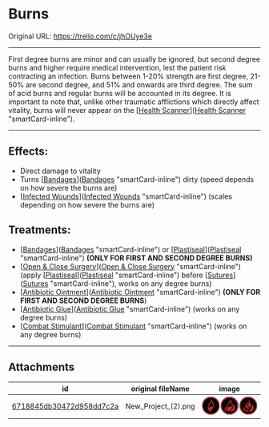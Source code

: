 # Burns

Original URL: https://trello.com/c/jhOUye3e

---

First degree burns are minor and can usually be ignored, but second degree burns and higher require medical intervention, lest the patient risk contracting an infection. Burns between 1-20% strength are first degree, 21-50% are second degree, and 51% and onwards are third degree. The sum of acid burns and regular burns will be accounted in its degree. It is important to note that, unlike other traumatic afflictions which directly affect vitality, burns will never appear on the [[Health Scanner](../Items/Health%20Scanner.md)]([Health Scanner](../Items/Health%20Scanner.md) "smartCard-inline").

---

## Effects:

- Direct damage to vitality
- Turns [[Bandages](../Items/Bandages.md)]([Bandages](../Items/Bandages.md) "smartCard-inline") dirty (speed depends on how severe the burns are)
- [[Infected Wounds](Infected%20Wounds.md)]([Infected Wounds](Infected%20Wounds.md) "smartCard-inline") (scales depending on how severe the burns are)

## Treatments:

- [[Bandages](../Items/Bandages.md)]([Bandages](../Items/Bandages.md) "smartCard-inline") or [[Plastiseal](../Items/Plastiseal.md)]([Plastiseal](../Items/Plastiseal.md) "smartCard-inline") **(ONLY FOR FIRST AND SECOND DEGREE BURNS)**
- [[Open & Close Surgery](../Procedures/Open%20&%20Close%20Surgery.md)]([Open & Close Surgery](../Procedures/Open%20&%20Close%20Surgery.md) "smartCard-inline") (apply [[Plastiseal](../Items/Plastiseal.md)]([Plastiseal](../Items/Plastiseal.md) "smartCard-inline") before [[Sutures](../Items/Sutures.md)]([Sutures](../Items/Sutures.md) "smartCard-inline"), works on any degree burns)
- [[Antibiotic Ointment](../Items/Antibiotic%20Ointment.md)]([Antibiotic Ointment](../Items/Antibiotic%20Ointment.md) "smartCard-inline") **(ONLY FOR FIRST AND SECOND DEGREE BURNS**)
- [[Antibiotic Glue](../Items/Antibiotic%20Glue.md)]([Antibiotic Glue](../Items/Antibiotic%20Glue.md) "smartCard-inline") (works on any degree burns)
- [[Combat Stimulant](../Items/Combat%20Stimulant.md)]([Combat Stimulant](../Items/Combat%20Stimulant.md) "smartCard-inline") (works on any degree burns)

---

## Attachments

id | original fileName | image
---|---|---
[6718845db30472d958dd7c2a](./Burns%20-%20Attachments/6718845db30472d958dd7c2a.png) | New_Project_(2).png | ![New Project (2).png\|200](./Burns%20-%20Attachments/6718845db30472d958dd7c2a.png)